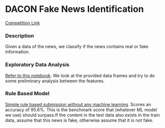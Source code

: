 # DACON Fake News Identification

[Competition Link](https://dacon.io/competitions/official/235658/overview/)

### Description 
Given a data of the news, we classify if the news contains real or fake information. 

### Exploratory Data Analysis 
[Refer to this notebook](). We look at the provided data frames and try to do some preliminary analysis between the features. 

### Rule Based Model 
[Simple rule based submission without any machine learning](https://github.com/puzzlecollector/DACON-fake-news-identification/blob/main/Rule%20Based%20Model.ipynb). Scores an accuracy of 95.6%. This is the benchmark score that (whatever ML model we use) should surpass.If the content in the test data also exists in the train data, assume that this news is fake, otherwise assume that it is not fake.  
